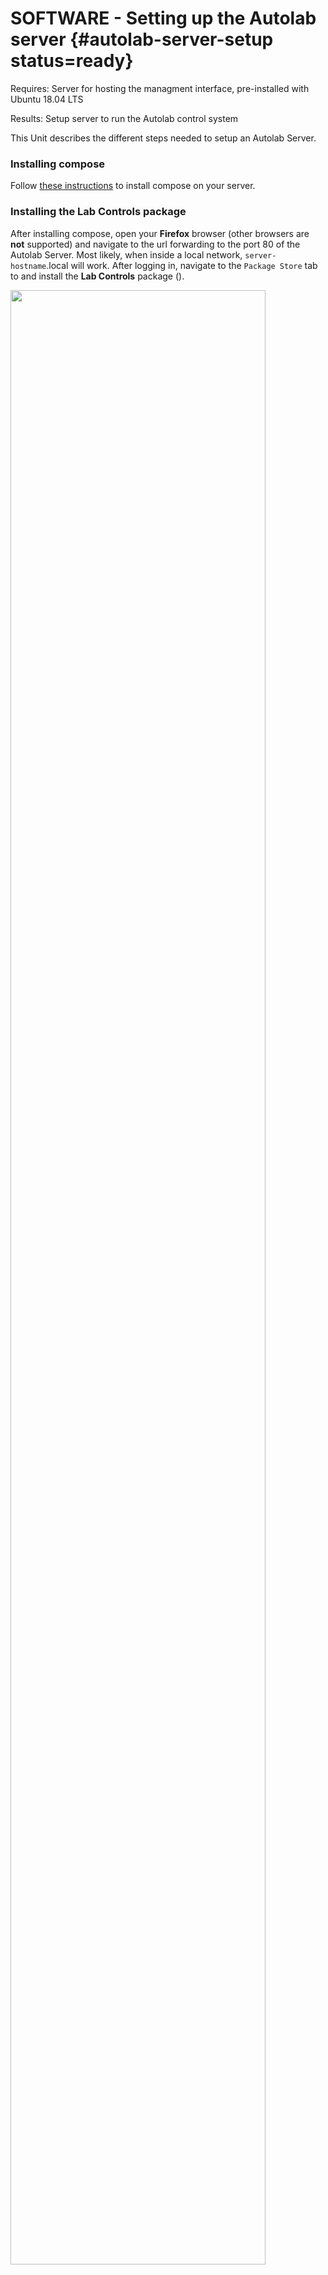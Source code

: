 # SOFTWARE - Setting up the Autolab server {#autolab-server-setup status=ready}

<div class='requirements' markdown="1">

Requires: Server for hosting the managment interface, pre-installed with Ubuntu 18.04 LTS

Results: Setup server to run the Autolab control system

</div>

This Unit describes the different steps needed to setup an Autolab Server. 

### Installing compose

Follow [these instructions](http://compose.afdaniele.com/docs/devel/setup-docker) to install compose on your server. 

### Installing the Lab Controls package 

After installing compose, open your **Firefox** browser (other browsers are **not** supported) and navigate to the url forwarding to the port 80 of the Autolab Server. Most likely, when inside a local network, `server-hostname`.local will work. After logging in, navigate to the `Package Store` tab to and install the **Lab Controls** package ([](#fig:lab_controls_pkg)).

<div figure-id="fig:lab_controls_pkg">
<img src="opmanual_autolab/images/autolab_interface/lab_controls_package.png" style="width: 90%"/>
<figcaption>
Installed Lab controls package
</figcaption>
</div>

### Running the Flask server

The Flask Server handles every API call from and to the Autolab interface. To run it, first the following repository needs to be pulled:

    $ git pull git@github.com:duckietown/autolab_control_flask_scripts.git

The next step involves setup for passwordless ssh, Watchtowers with a hostname `watchtowerXX.local` where XX is between 01 and 60 as well as Duckiebots with `autobotXX.local` where XX is between 01 and 20 will be setup. simply run the following script:

    $ ./setup_ssh.sh

The Flask server has a defined list of agents which are able to run in the lab: `device-list.txt`. Adapt this list to reflect your agents, but remember that they need to follow this naming convention: `watchtowerXX.local` or `autobotXX.local`.

Finally, the Flask server can be started via:

    $ python flask_server.py

### Installing the Rosbridge server

The Rosbridge server is used for communication between the Autolab interface and every ROS Agent in the lab running the acquisition-bridge (more on this in [](#localization-software)). To install it first pull the following repository:

    $ git pull git@github.com:duckietown/rosbridge_kinetic.git

Inside the `Dockerfile` change the `ROS_IP` and `ROS_MASTER_URI` to the IP of your server, keep in mind that `ROS_MASTER_URI` needs to include the correct port for ROS (11311). The last line of the Dockerfile should look similar to this: `CMD /bin/bash -c "source /opt/ros/kinetic/setup.bash; export ROS_IP=172.31.168.115; export ROS_MASTER_URI="http://172.31.168.115:11311"; roslaunch rosbridge_server rosbridge_websocket.launch unregister_timeout:=999999999"`

Build the Docker image with:

    $ docker build -t ![dockerhub-user]/rosbridge_kinetic:latest .

And finally start the Rosbridge server:

    $ docker run -it --net=host ![dockerhub-user]/rosbridge_kinetic:latest   

### Setup for IP cameras

If IP cameras are being used that support the _RTSP_ protocol, this one needs to be transcoded to ROS-messages which can be imported onto the Autolab interface via the Rosbridge server. Clone the following repository:

    $ git clone git@github.com:duckietown/rtsp-ros-driver.git

Inside the `Dockerfile` change the `ROS_IP` and `ROS_MASTER_URI` to the IP of your server, keep in mind that `ROS_MASTER_URI` needs to include the correct port for ROS (11311). The last line of the Dockerfile should look similar to this: `CMD /bin/bash -c "source /opt/ros/kinetic/setup.bash ; source /home/camera_driver/catkin_ws/devel/setup.bash; export ROS_IP=172.31.168.115; export ROS_MASTER_URI="http://172.31.168.115:11311"; roslaunch rtsp_ros_driver rtsp_driver_node.launch"`

Inside `catkin_ws/src/rtsp_driver_node/launch/rtsp_driver_node.launch` edit the default values of the `hostname`, `port` and `stream` according to your IP camera setup.

Build the Docker image with:

    $ docker build -t ![dockerhub-user]/rtsp_driver_kinetic:latest .

And finally start the Rosbridge server:

    $ docker run -it --net=host ![dockerhub-user]/rtsp_driver_kinetic:latest 

### Parameter setup 

Setting up the different parameters for the Autolab interface is straight forward. Navigate to the `Settings` tab of compose and open the `Package: Autolab control` menu. The following parameters need to be changed:

* **IP Hue Hub** IP of the Philips Hue Hub to control smart-bulbs for environmental control
* **API Key** API Key to interact with the Philips Hue API
* **Number of lightbulbs** Number of lightbulbs used in your setup
* **IP of IPcam's, add up to 4 IP's in a .csv format** IP's of different IP cams used inside the lab, simply seperate them with a comma (up to 4 are supported)
* **Duckietown token** The operator's Duckietown token, needed for submission requests from the AIDO submission server
* **Flask url** URL of your Flask server, most likely `http://![server-hostname].local` will work
* **Flask port** Port used by the Flask server, if left at default, just use port 5050
* **Changelog file** Raw github file that includes the changelog for Duckiebots and Watchtowers. An example can be found [here](https://raw.githubusercontent.com/duckietown/ETHZ-autolab-fleet-roster/webeben_test/changelog/default.yaml)
* **Submission server url** URL of the AIDO submission server, remember to use port 6544
* **Hostname of the logging server** Hostname of the local logging server used to save the necessary ROS messages during an evaluation
* **Username of the logging server, needs passwordless ssh** Username of the logging server, needs passwordless ssh to execute correctly
* **IP of the lab ROS master** IP of the Autolab ROS master where every acquisition-bridge subscribes to

### Changing the map

TODO:

### Changing intial Watchtower positions

TODO: